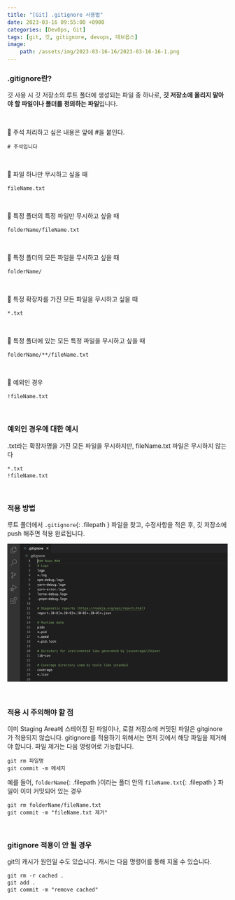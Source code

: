 ```yaml
---
title: "[Git] .gitignore 사용법"
date: 2023-03-16 09:55:00 +0900
categories: [DevOps, Git]
tags: [git, 깃, gitignore, devops, 데브옵스]
image:
    path: /assets/img/2023-03-16-16/2023-03-16-16-1.png
---
```


### .gitignore란?

깃 사용 시 깃 저장소의 루트 폴더에 생성되는 파일 중 하나로, **깃 저장소에 올리지 말아야 할 파일이나 폴더를 정의하는 파일**입니다.

&nbsp;

📌 주석 처리하고 싶은 내용은 앞에 #을 붙인다.

```
# 주석입니다
```

&nbsp;

📌 파일 하나만 무시하고 싶을 때

```
fileName.txt
```

&nbsp;

📌 특정 폴더의 특정 파일만 무시하고 싶을 때

```
folderName/fileName.txt
```

&nbsp;

📌 특정 폴더의 모든 파일을 무시하고 싶을 때

```
folderName/
```

&nbsp;

📌 특정 확장자를 가진 모든 파일을 무시하고 싶을 때

```
*.txt
```

&nbsp;

📌 특정 폴더에 있는 모든 특정 파일을 무시하고 싶을 때

```
folderName/**/fileName.txt
```

&nbsp;

📌 예외인 경우

```
!fileName.txt
```

&nbsp;

### 예외인 경우에 대한 예시

.txt라는 확장자명을 가진 모든 파일을 무시하지만, fileName.txt 파일은 무시하지 않는다

```
*.txt
!fileName.txt
```

&nbsp;

### 적용 방법

루트 폴더에서 `.gitignore`{: .filepath } 파일을 찾고, 수정사항을 적은 후, 깃 저장소에 push 해주면 적용 완료됩니다.

![적용 방법](/assets/img/2023-03-16-16/2023-03-16-16-2.jpg)

&nbsp;

### 적용 시 주의해야 할 점

이미 Staging Area에 스테이징 된 파일이나, 로컬 저장소에 커밋된 파일은 gitginore가 적용되지 않습니다. gitignore를 적용하기 위해서는 먼저 깃에서 해당 파일을 제거해야 합니다. 파일 제거는 다음 명령어로 가능합니다.

```
git rm 파일명
git commit -m 메세지
```

예를 들어, `folderName`{: .filepath }이라는 폴더 안의 `fileName.txt`{: .filepath } 파일이 이미 커밋되어 있는 경우

```
git rm folderName/fileName.txt
git commit -m "fileName.txt 제거"
```

&nbsp;

### gitignore 적용이 안 될 경우

git의 캐시가 원인일 수도 있습니다. 캐시는 다음 명령어를 통해 지울 수 있습니다.

```
git rm -r cached .
git add .
git commit -m "remove cached"
```